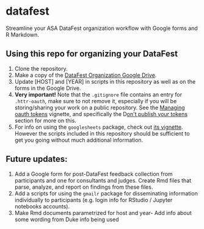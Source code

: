 # datafest

Streamline your ASA DataFest organization workflow with Google forms and R Markdown.


## Using this repo for organizing your DataFest

1. Clone the repository.
2. Make a copy of the [DataFest Organization Google Drive](https://drive.google.com/drive/folders/0B0Y2lFgS9uiDaEZvXzNGZ2xKNmM?usp=sharing).
3. Update [HOST] and [YEAR] in scripts in this repository as well as on the forms in the Google Drive.
4. **Very important!** Note that the `.gitignore` file contains an entry for `.httr-oauth`, make sure to not remove it, especially if you will be storing/sharing your work on a public repository. See the [Managing oauth tokens](https://rawgit.com/jennybc/googlesheets/master/vignettes/managing-auth-tokens.html) vignette, and specifically the D[on't publish your tokens](https://rawgit.com/jennybc/googlesheets/master/vignettes/managing-auth-tokens.html#dont-publish-your-tokens) section for more on this.
5. For info on using the `googlesheets` package, check out [its vignette](https://rawgit.com/jennybc/googlesheets/master/vignettes/basic-usage.html). However the scripts included in this repository should be sufficient to get you going without much additional information.

## Future updates:

1. Add a Google form for post-DataFest feedback collection from participants and one for consultants and judges. Create Rmd files that parse, analyze, and report on findings from these files.
2. Add a scripts for using the `gmailr` package for disseminating information individually to participants (e.g. login info for RStudio / Jupyter notebooks accounts).
3. Make Rmd documents parametrized for host and year- Add info about some wording from Duke info being used

